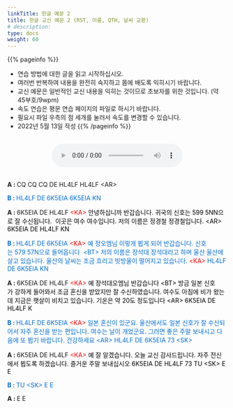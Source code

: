 ```yaml
---
linkTitle: 한글 예문 2
title: 한글 교신 예문 2 (RST, 이름, QTH, 날씨 교환)
# description: 
type: docs
weight: 60
---
```


{{% pageinfo %}}
- 연습 방법에 대한 글을 읽고 시작하십시오.
- 여러번 반복하여 내용을 완전히 숙지하고 몸에 배도록 익히시기 바랍니다.
- 교신 예문은 일반적인 교신 내용을 익히는 것이므로 초보자를 위한 것입니다. (약 45부호/9wpm)
- 속도 연습은 평문 연습 페이지의 파일로 하시기 바랍니다.
- 필요시 파일 우측의 점 세개를 눌러서 속도를 변경할 수 있습니다.
- 2022년 5월 13일 작성
{{% /pageinfo %}}

<br>
<center><audio src="/morse/img/qso_kor_02.mp3" controls="controls"></audio></center><br>

<p data-ke-size="size16"><b>A&nbsp;:&nbsp;</b>CQ&nbsp;CQ&nbsp;CQ&nbsp;DE&nbsp;HL4LF&nbsp;HL4LF&nbsp;&lt;AR&gt; <br />

<span style="color: #006dd7;"><b>B&nbsp;:&nbsp;</b>HL4LF&nbsp;DE&nbsp;6K5EIA&nbsp;6K5EIA&nbsp;KN</span> <br />

<b>A&nbsp;:&nbsp;</b>6K5EIA&nbsp;DE&nbsp;HL4LF&nbsp;<span style="color: red;">&lt;KA&gt;</span><span style="color: #000000;">&nbsp;안녕하십니까&nbsp;반갑습니다.&nbsp;귀국의&nbsp;신호는&nbsp;599&nbsp;5NN으로&nbsp;잘&nbsp;수신됩니다.&nbsp; 이곳은 여수 여수입니다. 저의 이름은 정경철 정경철입니다. &lt;AR&gt; 6K5EIA DE HL4LF KN <br />

<span style="color: #006dd7;"><b>B&nbsp;:&nbsp;</b>HL4LF&nbsp;DE&nbsp;6K5EIA&nbsp;<span style="color: red;">&lt;KA&gt;</span><span style="color: #006dd7;">&nbsp;예&nbsp;정오엠님&nbsp;이렇게&nbsp;뵙게&nbsp;되어&nbsp;반갑습니다.&nbsp;신호는&nbsp;579&nbsp;57N으로&nbsp;들어옵니다&nbsp; &lt;BT&gt; 저의 이름은 장석대 장석대라고 하며 울산 울산에 살고 있습니다. 울산의 날씨는 조금 흐리고 빗방울이 떨어지고 있습니다. <span style="color: red;">&lt;KA&gt;</span><span style="color: #006dd7;"> HL4LF DE 6K5EIA KN </span><br />

<b>A&nbsp;:&nbsp;</b>6K5EIA&nbsp;DE&nbsp;HL4LF&nbsp;<span style="color: red;">&lt;KA&gt;</span><span style="color: #000000;">&nbsp;예&nbsp;장석대오엠님&nbsp;반갑습니다&nbsp;&lt;BT&gt;&nbsp;방금&nbsp;일본&nbsp;신호가&nbsp;강하게&nbsp;들어와서&nbsp;조금&nbsp;혼신을 받았지만 잘 수신하였습니다. 여수도 아침에 비가 왔는데 지금은 햇살이 비치고 있습니다. 기온은 약 20도 정도입니다 &lt;AR&gt; 6K5EIA DE HL4LF K</p>

<p data-ke-size="size16"><span style="color: #006dd7;"><b>B&nbsp;:&nbsp;</b>HL4LF&nbsp;DE&nbsp;6K5EIA&nbsp;<span style="color: red;">&lt;KA&gt;</span><span style="color: #006dd7;">&nbsp;일본&nbsp;혼신이&nbsp;있군요.&nbsp;울산에서도&nbsp;일본&nbsp;신호가&nbsp;잘&nbsp;수신되어서&nbsp;자주&nbsp;혼신을&nbsp;받는 편입니다. 여수는 날이 개었군요. 그러면 좋은 주말 보내시고 다음에 또 뵙기 바랍니다. 건강하세요 &lt;AR&gt; HL4LF DE 6K5EIA 73 &lt;SK&gt; </span><br />

<b>A&nbsp;:&nbsp;</b>6K5EIA&nbsp;DE&nbsp;HL4LF&nbsp;<span style="color: red;">&lt;KA&gt;</span><span style="color: #000000;">&nbsp;예&nbsp;잘&nbsp;알겠습니다.&nbsp;오늘&nbsp;교신&nbsp;감사드립니다.&nbsp;자주&nbsp;전신에서&nbsp;뵙도록&nbsp;하겠습니다.&nbsp;즐거운 주말 보내십시오 6K5EIA DE HL4LF 73 TU &lt;SK&gt; E E <br />

<span style="color: #006dd7;"><b>B&nbsp;:&nbsp;</b>TU&nbsp;&lt;SK&gt;&nbsp;E&nbsp;E </span><br />

<b>A&nbsp;:&nbsp;</b>E&nbsp;E</p>

<p data-ke-size="size16">&nbsp;</p>
